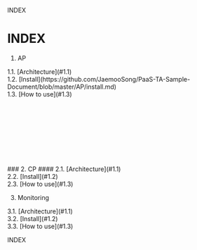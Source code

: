 INDEX
# INDEX
1. AP  
  <div id="1.1">1.1. [Architecture](#1.1)</div>  
  <div id="1.2">1.2. [Install](https://github.com/JaemooSong/PaaS-TA-Sample-Document/blob/master/AP/install.md)  
  <div id="1.3">1.3. [How to use](#1.3)  
       <br/><br/><br/><br/><br/><br/><br/><br/><br/><br/>                                                   
### 2. CP  
  #### 2.1. [Architecture](#1.1)  
  <div id="2.2">2.2. [Install](#1.2)  
  <div id="2.3">2.3. [How to use](#1.3)  

3. Monitoring  
  <div id="3.1">3.1. [Architecture](#1.1)  
  <div id="3.2">3.2. [Install](#1.2)  
  <div id="3.3">3.3. [How to use](#1.3)  
  
INDEX
